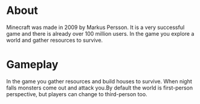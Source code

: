 # About

Minecraft was made in 2009 by Markus Persson. It is a very successful game and there is already over 100 million users. In the game you explore a world and gather resources to survive.

# Gameplay

In the game you gather resources and build houses to survive. When night falls monsters come out and attack you.By default the world is first-person perspective, but players can change to third-person too.
